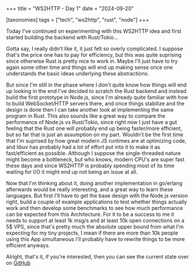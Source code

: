 +++
title = "WS2HTTP - Day 1"
date = "2024-09-20"

[taxonomies]
tags = ["tech", "ws2http", "rust", "node"]
+++

Today I've continued on experimenting with this WS2HTTP idea and first started building the backend with Rust/Tokio...

Gotta say, I really didn't like it, it just felt so overly complicated.  I suppose that's the price one has to pay
for efficiency, but this was quite suprising since otherwise Rust is pretty nice to work in.  Maybe I'll just have
to try again some other time and things will end up making sense once one understands the basic ideas underlying
these abstractions.

But since I'm still in the phase where I don't quite know how things will end up looking in the end I've decided
to scratch the Rust backend and instead build the first prototype in Node.js, since I'm already quite familiar
with how to build WebSocket/HTTP servers there, and once things stabilize and the design is done then I can
take another look at implementing the same program in Rust.  This also sounds like a great way to compare
the performance of Node.js vs Rust/Tokio, since right now I just have a gut feeling that the Rust one will
probably end up being faster/more efficient, but so far that is just an assumption on my part.  Wouldn't be
the first time that I'm suprised by how great modern JS runtimes are at optimizing code, and libuv has probably
had a lot of effort put into it to make it as fast/efficient as possible. Although I suppose the single-threaded
nature might become a bottleneck, but who knows, modern CPU's are super fast these days and since WS2HTTP is
probably spending most of its time waiting for I/O it might end up not being an issue at all.

Now that I'm thinking about it, doing another implementation in go/erlang afterwards would be really interesting,
and a great way to learn these languages.  But first I'll have to get the base design with the Node.js version right,
build a couple of example applications to test whether things actually work and then develop some benchmarks to see
how much performance can be expected from this Architecture. For it to be a success to me it needs to support at least
1k msg/s and at least 10k open connections on a 5$ VPS, since that's pretty much the absolute upper bound from what I'm
expecting for my tiny projects, I mean if there are more than 10k people using this App simultaneous I'll probably have
to rewrite things to be more efficient anyways.

Alright, that's it, if you're interested, then you can see the current state over on [GitHub](https://github.com/Melchizedek6809/ws2http)